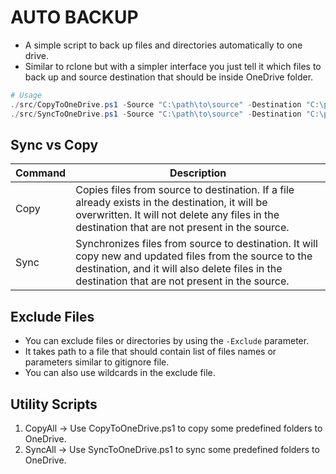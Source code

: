 # AUTO BACKUP

- A simple script to back up files and directories automatically to one drive.
- Similar to rclone but with a simpler interface you just tell it which files to back up and source destination that should be inside OneDrive folder.

```powershell
# Usage
./src/CopyToOneDrive.ps1 -Source "C:\path\to\source" -Destination "C:\path\to\OneDrive\Backup" -Exclude "C:\path\to\exclude"
./src/SyncToOneDrive.ps1 -Source "C:\path\to\source" -Destination "C:\path\to\OneDrive\Backup" -Exclude "C:\path\to\exclude"
```

## Sync vs Copy

| Command | Description                                                                                                                                                                                                |
| ------- | ---------------------------------------------------------------------------------------------------------------------------------------------------------------------------------------------------------- |
| Copy    | Copies files from source to destination. If a file already exists in the destination, it will be overwritten. It will not delete any files in the destination that are not present in the source.          |
| Sync    | Synchronizes files from source to destination. It will copy new and updated files from the source to the destination, and it will also delete files in the destination that are not present in the source. |

## Exclude Files

- You can exclude files or directories by using the `-Exclude` parameter.
- It takes path to a file that should contain list of files names or parameters similar to gitignore file.
- You can also use wildcards in the exclude file.

## Utility Scripts

1. CopyAll -> Use CopyToOneDrive.ps1 to copy some predefined folders to OneDrive.
2. SyncAll -> Use SyncToOneDrive.ps1 to sync some predefined folders to OneDrive.
